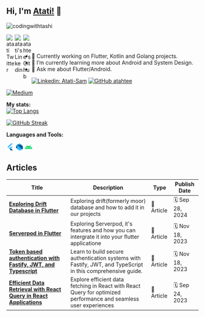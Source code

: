 ## Hi, I'm [Atati!](https://medium.com/@atatijr/) 👋

<p align="left"> <img src="https://komarev.com/ghpvc/?username=codingwithtashi&label=Views&color=blue&style=plastic" alt="codingwithtashi" /> </p>

<a href="https://twitter.com/atatwts">
  <img align="left" alt="atati Twitter" width="22px" src="https://cdn.jsdelivr.net/npm/simple-icons@v3/icons/twitter.svg" />
</a>
<a href="https://www.linkedin.com/in/atati-sam/">
  <img align="left" alt="atati's Linkedin" width="22px" src="https://cdn.jsdelivr.net/npm/simple-icons@v3/icons/linkedin.svg" />
</a>
<a href="https://github.com/atahtee">
  <img align="left" alt="atahtee's Github" width="22px" src="https://cdn.jsdelivr.net/npm/simple-icons@v3/icons/github.svg" />
</a>




<br/>
<br/>


- 🔭  Currently working on Flutter, Kotlin and Golang projects.
- 🌱 I’m currently learning more about Android and System Design.
- 💬 Ask me about Flutter/Android.




[![Linkedin: Atati-Sam](https://img.shields.io/badge/-atahtee-blue?style=flat-square&logo=Linkedin&logoColor=white&link=https://www.linkedin.com/in/atati-sam/)](https://www.linkedin.com/in/atati-sam)
[![GitHub atahtee](https://img.shields.io/github/followers/atahtee?label=follow&style=social)](https://github.com/atahtee)
<!-- [![YouTube](https://img.shields.io/youtube/channel/views/UCBLzUH7iDyY3pZWslcPJhJA?style=social)](https://youtube.com/c/codingwithtashi)    -->
[![Medium](https://img.shields.io/badge/Medium-12100E?style=for-the-badge&logo=medium&logoColor=white)]([https://medium.com/@atatijr])   

**My stats:**  
[![Top Langs](https://github-readme-stats.vercel.app/api/top-langs/?username=atahtee&layout=compact&theme=vision-friendly-dark)](https://github.com/atahtee)

[![GitHub Streak](http://github-readme-streak-stats.herokuapp.com?user=atahtee&theme=dark)](https://git.io/streak-stats)


**Languages and Tools:**  

<code><img height="20" src="https://raw.githubusercontent.com/github/explore/80688e429a7d4ef2fca1e82350fe8e3517d3494d/topics/flutter/flutter.png"></code>
<code><img height="20" src="https://raw.githubusercontent.com/github/explore/80688e429a7d4ef2fca1e82350fe8e3517d3494d/topics/dart/dart.png"></code>
<code><img height="20" src="https://raw.githubusercontent.com/github/explore/80688e429a7d4ef2fca1e82350fe8e3517d3494d/topics/android/android.png"></code>


  
## Articles
  
  
  
| **Title**                                                                                                                                                                                                              | **Description**                                                                                                                                                                                                                                                                                                                 | **Type** | **Publish Date** |
|------------------------------------------------------------------------------------------------------------------------------------------------------------------------------------------------------------------------|---------------------------------------------------------------------------------------------------------------------------------------------------------------------------------------------------------------------------------------------------------------------------------------------------------------------------------|----------|-------------------------|
| [**Exploring Drift Database in Flutter**](https://atatik.vercel.app/posts/token-based-authentication-with-fastify-jwts](https://medium.com/@atatijr/exploring-drift-database-in-flutter-40221652e335))                                                                                   |  Exploring drift(formerly moor) database and how to add it in our projects | 📄 Article  | 🗓 Sep 28, 2024     |
| [**Serverpod in Flutter**](https://atatik.vercel.app/posts/token-based-authentication-with-fastify-jwts)                                                                                   |  Exploring Serverpod, it's features and how you can intergrate it into your flutter applicatione | 📄 Article  | 🗓 Nov 18, 2023     |
| [**Token based authentication with Fastify, JWT, and Typescript**](https://atatik.vercel.app/posts/token-based-authentication-with-fastify-jwt)                                                                                     | Learn to build secure authentication systems with Fastify, JWT, and TypeScript in this comprehensive guide. | 📄 Article  | 🗓 Nov 18, 2023     |
| [**Efficient Data Retrieval with React Query in React Applications**](https://atatik.vercel.app/posts/token-based-authentication-with-fastify-jwtss)                                                                                     |   Explore efficient data fetching in React with React Query for optimized performance and seamless user experiences | 📄 Article  | 🗓 Sep 24, 2023     |


</div>
